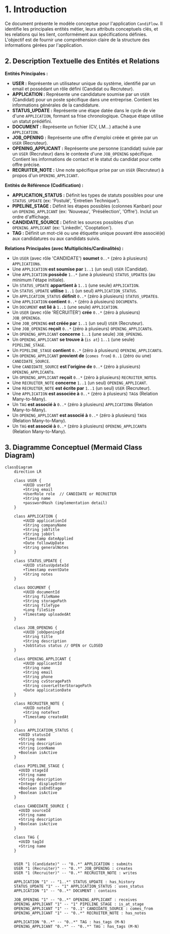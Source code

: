 # 1. Introduction

Ce document présente le modèle conceptue pour l'application `CandiFlow`. Il identifie les principales entités métier, leurs attributs conceptuels clés, et les relations qui les lient, conformément aux spécifications définies. L'objectif est de fournir une compréhension claire de la structure des informations gérées par l'application.

## 2. Description Textuelle des Entités et Relations

**Entités Principales :**

- **USER :** Représente un utilisateur unique du système, identifié par un email et possédant un rôle défini (Candidat ou Recruteur).
- **APPLICATION :** Représente une candidature soumise par un `USER` (Candidat) pour un poste spécifique dans une entreprise. Contient les informations générales de la candidature.
- **STATUS_UPDATE :** Représente une étape datée dans le cycle de vie d'une `APPLICATION`, formant sa frise chronologique. Chaque étape utilise un statut prédéfini.
- **DOCUMENT :** Représente un fichier (CV, LM...) attaché à une `APPLICATION`.
- **JOB_OPENING :** Représente une offre d'emploi créée et gérée par un `USER` (Recruteur).
- **OPENING_APPLICANT :** Représente une personne (candidat) suivie par un `USER` (Recruteur) dans le contexte d'une `JOB_OPENING` spécifique. Contient les informations de contact et le statut du candidat pour cette offre précise.
- **RECRUITER_NOTE :** Une note spécifique prise par un `USER` (Recruteur) à propos d'un `OPENING_APPLICANT`.

**Entités de Référence (Codification) :**

- **APPLICATION_STATUS :** Définit les types de statuts possibles pour une `STATUS_UPDATE` (ex: 'Postulé', 'Entretien Technique').
- **PIPELINE_STAGE :** Définit les étapes possibles (colonnes Kanban) pour un `OPENING_APPLICANT` (ex: 'Nouveau', 'Présélection', 'Offre'). Inclut un ordre d'affichage.
- **CANDIDATE_SOURCE :** Définit les sources possibles d'un `OPENING_APPLICANT` (ex: 'LinkedIn', 'Cooptation').
- **TAG :** Définit un mot-clé ou une étiquette unique pouvant être associé(e) aux candidatures ou aux candidats suivis.

**Relations Principales (avec Multiplicités/Cardinalités) :**

- Un `USER` (avec rôle 'CANDIDATE') **soumet** `0..*` (zéro à plusieurs) `APPLICATION`s.
- Une `APPLICATION` **est soumise par** `1..1` (un seul) `USER` (Candidat).
- Une `APPLICATION` **possède** `1..*` (une à plusieurs) `STATUS_UPDATE`s (au minimum l'étape initiale).
- Un `STATUS_UPDATE` **appartient à** `1..1` (une seule) `APPLICATION`.
- Un `STATUS_UPDATE` **utilise** `1..1` (un seul) `APPLICATION_STATUS`.
- Un `APPLICATION_STATUS` **définit** `0..*` (zéro à plusieurs) `STATUS_UPDATE`s.
- Une `APPLICATION` **contient** `0..*` (zéro à plusieurs) `DOCUMENT`s.
- Un `DOCUMENT` **est lié à** `1..1` (une seule) `APPLICATION`.
- Un `USER` (avec rôle 'RECRUITER') **crée** `0..*` (zéro à plusieurs) `JOB_OPENING`s.
- Une `JOB_OPENING` **est créée par** `1..1` (un seul) `USER` (Recruteur).
- Une `JOB_OPENING` **reçoit** `0..*` (zéro à plusieurs) `OPENING_APPLICANT`s.
- Un `OPENING_APPLICANT` **concerne** `1..1` (une seule) `JOB_OPENING`.
- Un `OPENING_APPLICANT` **se trouve à** (`is at`) `1..1` (une seule) `PIPELINE_STAGE`.
- Un `PIPELINE_STAGE` **contient** `0..*` (zéro à plusieurs) `OPENING_APPLICANT`s.
- Un `OPENING_APPLICANT` **provient de** (`comes from`) `0..1` (zéro ou une) `CANDIDATE_SOURCE`.
- Une `CANDIDATE_SOURCE` **est l'origine de** `0..*` (zéro à plusieurs) `OPENING_APPLICANT`s.
- Un `OPENING_APPLICANT` **reçoit** `0..*` (zéro à plusieurs) `RECRUITER_NOTE`s.
- Une `RECRUITER_NOTE` **concerne** `1..1` (un seul) `OPENING_APPLICANT`.
- Une `RECRUITER_NOTE` **est écrite par** `1..1` (un seul) `USER` (Recruteur).
- Une `APPLICATION` **est associée à** `0..*` (zéro à plusieurs) `TAG`s (Relation Many-to-Many).
- Un `TAG` **est associé à** `0..*` (zéro à plusieurs) `APPLICATION`s (Relation Many-to-Many).
- Un `OPENING_APPLICANT` **est associé à** `0..*` (zéro à plusieurs) `TAG`s (Relation Many-to-Many).
- Un `TAG` **est associé à** `0..*` (zéro à plusieurs) `OPENING_APPLICANT`s (Relation Many-to-Many).

## 3. Diagramme Conceptuel (Mermaid Class Diagram)

```mermaid
classDiagram
    direction LR

    class USER {
        +UUID userId
        +String email
        +UserRole role  // CANDIDATE or RECRUITER
        +String name
        +passwordHash (implementation detail)
    }

    class APPLICATION {
        +UUID applicationId
        +String companyName
        +String jobTitle
        +String jobUrl
        +Timestamp dateApplied
        +Date followUpDate
        +String generalNotes
    }

    class STATUS_UPDATE {
        +UUID statusUpdateId
        +Timestamp eventDate
        +String notes
    }

    class DOCUMENT {
        +UUID documentId
        +String fileName
        +String storagePath
        +String fileType
        +Long fileSize
        +Timestamp uploadedAt
    }

    class JOB_OPENING {
        +UUID jobOpeningId
        +String title
        +String description
        +JobStatus status // OPEN or CLOSED
    }

    class OPENING_APPLICANT {
        +UUID applicantId
        +String name
        +String email
        +String phone
        +String cvStoragePath
        +String coverLetterStoragePath
        +Date applicationDate
    }

    class RECRUITER_NOTE {
        +UUID noteId
        +String noteText
        +Timestamp createdAt
    }

    class APPLICATION_STATUS {
      +UUID statusId
      +String name
      +String description
      +String iconName
      +Boolean isActive
    }

    class PIPELINE_STAGE {
      +UUID stageId
      +String name
      +String description
      +Integer displayOrder
      +Boolean isEndStage
      +Boolean isActive
    }

    class CANDIDATE_SOURCE {
      +UUID sourceId
      +String name
      +String description
      +Boolean isActive
    }

    class TAG {
      +UUID tagId
      +String name
    }


    USER "1 (Candidate)" -- "0..*" APPLICATION : submits
    USER "1 (Recruiter)" -- "0..*" JOB_OPENING : creates
    USER "1 (Recruiter)" -- "0..*" RECRUITER_NOTE : writes

    APPLICATION "1" -- "1..*" STATUS_UPDATE : has_history
    STATUS_UPDATE "1" -- "1" APPLICATION_STATUS : uses_status
    APPLICATION "1" -- "0..*" DOCUMENT : contains

    JOB_OPENING "1" -- "0..*" OPENING_APPLICANT : receives
    OPENING_APPLICANT "1" -- "1" PIPELINE_STAGE : is_at_stage
    OPENING_APPLICANT "1" -- "0..1" CANDIDATE_SOURCE : comes_from
    OPENING_APPLICANT "1" -- "0..*" RECRUITER_NOTE : has_notes

    APPLICATION "0..*" -- "0..*" TAG : has_tags (M-N)
    OPENING_APPLICANT "0..*" -- "0..*" TAG : has_tags (M-N)
```
